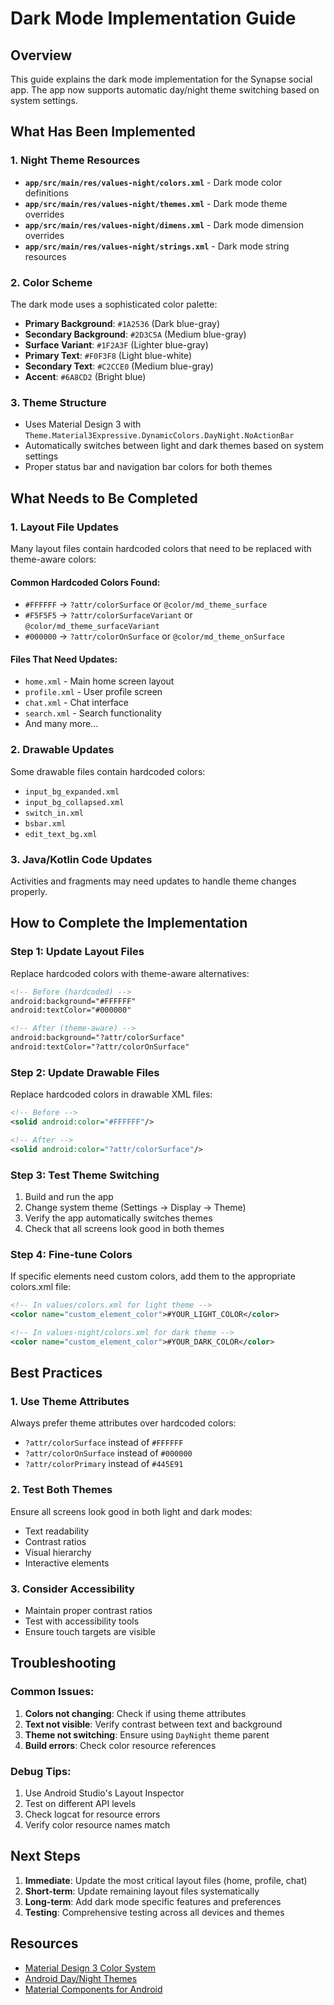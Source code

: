 # Dark Mode Implementation Guide

## Overview
This guide explains the dark mode implementation for the Synapse social app. The app now supports automatic day/night theme switching based on system settings.

## What Has Been Implemented

### 1. Night Theme Resources
- **`app/src/main/res/values-night/colors.xml`** - Dark mode color definitions
- **`app/src/main/res/values-night/themes.xml`** - Dark mode theme overrides
- **`app/src/main/res/values-night/dimens.xml`** - Dark mode dimension overrides
- **`app/src/main/res/values-night/strings.xml`** - Dark mode string resources

### 2. Color Scheme
The dark mode uses a sophisticated color palette:
- **Primary Background**: `#1A2536` (Dark blue-gray)
- **Secondary Background**: `#2D3C5A` (Medium blue-gray)
- **Surface Variant**: `#1F2A3F` (Lighter blue-gray)
- **Primary Text**: `#F0F3F8` (Light blue-white)
- **Secondary Text**: `#C2CCE0` (Medium blue-gray)
- **Accent**: `#6A8CD2` (Bright blue)

### 3. Theme Structure
- Uses Material Design 3 with `Theme.Material3Expressive.DynamicColors.DayNight.NoActionBar`
- Automatically switches between light and dark themes based on system settings
- Proper status bar and navigation bar colors for both themes

## What Needs to Be Completed

### 1. Layout File Updates
Many layout files contain hardcoded colors that need to be replaced with theme-aware colors:

#### Common Hardcoded Colors Found:
- `#FFFFFF` → `?attr/colorSurface` or `@color/md_theme_surface`
- `#F5F5F5` → `?attr/colorSurfaceVariant` or `@color/md_theme_surfaceVariant`
- `#000000` → `?attr/colorOnSurface` or `@color/md_theme_onSurface`

#### Files That Need Updates:
- `home.xml` - Main home screen layout
- `profile.xml` - User profile screen
- `chat.xml` - Chat interface
- `search.xml` - Search functionality
- And many more...

### 2. Drawable Updates
Some drawable files contain hardcoded colors:
- `input_bg_expanded.xml`
- `input_bg_collapsed.xml`
- `switch_in.xml`
- `bsbar.xml`
- `edit_text_bg.xml`

### 3. Java/Kotlin Code Updates
Activities and fragments may need updates to handle theme changes properly.

## How to Complete the Implementation

### Step 1: Update Layout Files
Replace hardcoded colors with theme-aware alternatives:

```xml
<!-- Before (hardcoded) -->
android:background="#FFFFFF"
android:textColor="#000000"

<!-- After (theme-aware) -->
android:background="?attr/colorSurface"
android:textColor="?attr/colorOnSurface"
```

### Step 2: Update Drawable Files
Replace hardcoded colors in drawable XML files:

```xml
<!-- Before -->
<solid android:color="#FFFFFF"/>

<!-- After -->
<solid android:color="?attr/colorSurface"/>
```

### Step 3: Test Theme Switching
1. Build and run the app
2. Change system theme (Settings → Display → Theme)
3. Verify the app automatically switches themes
4. Check that all screens look good in both themes

### Step 4: Fine-tune Colors
If specific elements need custom colors, add them to the appropriate colors.xml file:

```xml
<!-- In values/colors.xml for light theme -->
<color name="custom_element_color">#YOUR_LIGHT_COLOR</color>

<!-- In values-night/colors.xml for dark theme -->
<color name="custom_element_color">#YOUR_DARK_COLOR</color>
```

## Best Practices

### 1. Use Theme Attributes
Always prefer theme attributes over hardcoded colors:
- `?attr/colorSurface` instead of `#FFFFFF`
- `?attr/colorOnSurface` instead of `#000000`
- `?attr/colorPrimary` instead of `#445E91`

### 2. Test Both Themes
Ensure all screens look good in both light and dark modes:
- Text readability
- Contrast ratios
- Visual hierarchy
- Interactive elements

### 3. Consider Accessibility
- Maintain proper contrast ratios
- Test with accessibility tools
- Ensure touch targets are visible

## Troubleshooting

### Common Issues:
1. **Colors not changing**: Check if using theme attributes
2. **Text not visible**: Verify contrast between text and background
3. **Theme not switching**: Ensure using `DayNight` theme parent
4. **Build errors**: Check color resource references

### Debug Tips:
1. Use Android Studio's Layout Inspector
2. Test on different API levels
3. Check logcat for resource errors
4. Verify color resource names match

## Next Steps

1. **Immediate**: Update the most critical layout files (home, profile, chat)
2. **Short-term**: Update remaining layout files systematically
3. **Long-term**: Add dark mode specific features and preferences
4. **Testing**: Comprehensive testing across all devices and themes

## Resources

- [Material Design 3 Color System](https://m3.material.io/foundations/color/overview)
- [Android Day/Night Themes](https://developer.android.com/guide/topics/ui/look-and-feel/darktheme)
- [Material Components for Android](https://github.com/material-components/material-components-android)